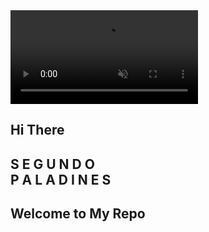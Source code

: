 <div  class="title-container">
        <section>
            <video src="https://github.com/SegundoPaladines/SegundoPaladines/assets/99047308/c91b5ff9-6e84-412d-9581-87fdf110c958" autoplay muted></video>
            <h2 class="titulo1">Hi There</h2>
            <h1>
                <span>S</span>
                <span>E</span>
                <span>G</span>
                <span>U</span>
                <span>N</span>
                <span>D</span>
                <span>O</span>
                <br>
                <span>P</span>
                <span>A</span>
                <span>L</span>
                <span>A</span>
                <span>D</span>
                <span>I</span>
                <span>N</span>
                <span>E</span>
                <span>S</span>
            </h1>
            <h2 class="titulo2">Welcome to My Repo</h2>
        </section>
    </div>